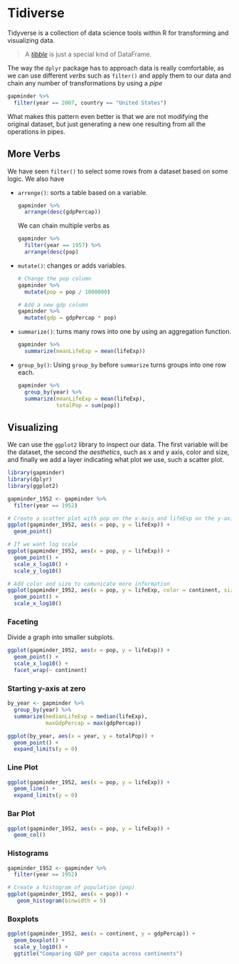 # Tidiverse

Tidyverse is a collection of data science tools within R for transforming and visualizing data. 

> A [*tibble*](https://cran.r-project.org/web/packages/tibble/vignettes/tibble.html) is just a special kind of DataFrame.

The way the `dplyr` package has to approach data is really comfortable, as we can use different *verbs* such as `filter()` and apply them to our data and chain any number of transformations by using a *pipe*

```R
gapminder %>%
  filter(year == 2007, country == "United States")
```

What makes this pattern even better is that we are not modifying the original dataset, but just generating a new one resulting from all the operations in pipes.

## More Verbs

We have seen `filter()` to select some rows from a dataset based on some logic. We also have

* `arrenge()`: sorts a table based on a variable.

  ```R
  gapminder %>%
    arrange(desc(gdpPercap))
  ```

  We can chain multiple verbs as

  ```R
  gapminder %>%
    filter(year == 1957) %>%
    arrange(desc(pop)
  ```

* `mutate()`: changes or adds variables.

  ```R
  # Change the pop column
  gapminder %>%
    mutate(pop = pop / 1000000)
  ```

  ```R
  # Add a new gdp column
  gapminder %>%
    mutate(gdp = gdpPercap * pop)
  ```

* `summarize()`:  turns many rows into one by using an aggregation function.

  ```R
  gapminder %>%
    summarize(meanLifeExp = mean(lifeExp))
  ```

* `group_by()`: Using `group_by` before `summarize` turns groups into one row each.

  ```R
  gapminder %>%
    group_by(year) %>%
    summarize(meanLifeExp = mean(lifeExp),
              totalPop = sum(pop))
  ```

  

## Visualizing

We can use the `ggplot2` library to inspect our data. The first variable will be the dataset, the second the *aesthetics*, such as x and y axis, color and size, and finally we add a layer indicating what plot we use, such a scatter plot.

```R
library(gapminder)
library(dplyr)
library(ggplot2)

gapminder_1952 <- gapminder %>%
  filter(year == 1952)

# Create a scatter plot with pop on the x-axis and lifeExp on the y-axis
ggplot(gapminder_1952, aes(x = pop, y = lifeExp)) +
  geom_point()

# If we want log scale
ggplot(gapminder_1952, aes(x = pop, y = lifeExp)) +
  geom_point() + 
  scale_x_log10() +
  scale_y_log10()

# Add color and size to comunicate more information
ggplot(gapminder_1952, aes(x = pop, y = lifeExp, color = continent, size = pop)) +
  geom_point() + 
  scale_x_log10() 
```

### Faceting

Divide a graph into smaller subplots.

```R
ggplot(gapminder_1952, aes(x = pop, y = lifeExp)) +
  geom_point() + 
  scale_x_log10() +
  facet_wrap(~ continent)
```

### Starting y-axis at zero

```R
by_year <- gapminder %>%
  group_by(year) %>%
  summarize(medianLifeExp = median(lifeExp),
            maxGdpPercap = max(gdpPercap))

ggplot(by_year, aes(x = year, y = totalPop)) +
  geom_point() +
  expand_limits(y = 0)
```

### Line Plot

```R
ggplot(gapminder_1952, aes(x = pop, y = lifeExp)) +
  geom_line() +
  expand_limits(y = 0)
```

### Bar Plot

```R
ggplot(gapminder_1952, aes(x = pop, y = lifeExp)) +
  geom_col()
```

### Histograms

```R
gapminder_1952 <- gapminder %>%
  filter(year == 1952)

# Create a histogram of population (pop)
ggplot(gapminder_1952, aes(x = pop)) +
   geom_histogram(binwidth = 5)
```

### Boxplots

```R
ggplot(gapminder_1952, aes(x = continent, y = gdpPercap)) +
  geom_boxplot() +
  scale_y_log10() +
  ggtitle("Comparing GDP per capita across continents")
```





















